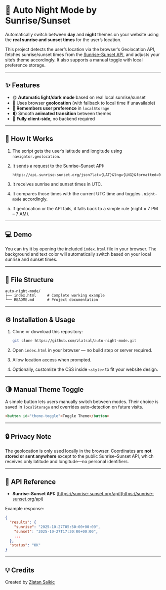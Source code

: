 # 🌅 Auto Night Mode by Sunrise/Sunset

Automatically switch between **day** and **night** themes on your website using the **real sunrise and sunset times** for the user’s location.

This project detects the user’s location via the browser’s Geolocation API, fetches sunrise/sunset times from the [Sunrise–Sunset API](https://sunrise-sunset.org/api), and adjusts your site’s theme accordingly. It also supports a manual toggle with local preference storage.

---

## ✨ Features

* 🌞 **Automatic light/dark mode** based on real local sunrise/sunset
* 📍 Uses browser **geolocation** (with fallback to local time if unavailable)
* 💾 **Remembers user preference** in `localStorage`
* 🌓 Smooth **animated transition** between themes
* 🔧 **Fully client-side**, no backend required

---

## 🧠 How It Works

1. The script gets the user’s latitude and longitude using `navigator.geolocation`.
2. It sends a request to the Sunrise–Sunset API:

   ```
   https://api.sunrise-sunset.org/json?lat={LAT}&lng={LNG}&formatted=0
   ```
3. It receives sunrise and sunset times in UTC.
4. It compares those times with the current UTC time and toggles `.night-mode` accordingly.
5. If geolocation or the API fails, it falls back to a simple rule (night = 7 PM – 7 AM).

---

## 💻 Demo

You can try it by opening the included `index.html` file in your browser.
The background and text color will automatically switch based on your local sunrise and sunset times.

---

## 📂 File Structure

```
auto-night-mode/
├── index.html     # Complete working example
└── README.md      # Project documentation
```

---

## ⚙️ Installation & Usage

1. Clone or download this repository:

   ```bash
   git clone https://github.com/zlatsal/auto-night-mode.git
   ```
2. Open `index.html` in your browser — no build step or server required.
3. Allow location access when prompted.
4. Optionally, customize the CSS inside `<style>` to fit your website design.

---

## 🌗 Manual Theme Toggle

A simple button lets users manually switch between modes.
Their choice is saved in `localStorage` and overrides auto-detection on future visits.

```html
<button id="theme-toggle">Toggle Theme</button>
```

---

## 🔒 Privacy Note

The geolocation is only used locally in the browser.
Coordinates are **not stored or sent anywhere** except to the public Sunrise–Sunset API, which receives only latitude and longitude—no personal identifiers.

---

## 🧩 API Reference

* **Sunrise–Sunset API:**
  [https://sunrise-sunset.org/api](https://sunrise-sunset.org/api)

Example response:

```json
{
  "results": {
    "sunrise": "2025-10-27T05:50:00+00:00",
    "sunset": "2025-10-27T17:30:00+00:00",
    ...
  },
  "status": "OK"
}
```

---

## 💡 Credits

Created by [Zlatan Salkic](https://github.com/zlatsal)
